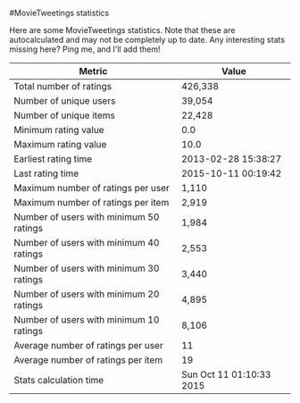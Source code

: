 #MovieTweetings statistics

Here are some MovieTweetings statistics. Note that these are autocalculated and may not be completely up to date. Any interesting stats missing here? Ping me, and I'll add them!

Metric | Value
--- | ---
Total number of ratings                 | 426,338
Number of unique users                  | 39,054
Number of unique items                  | 22,428
Minimum rating value                    | 0.0
Maximum rating value                    | 10.0
Earliest rating time                    | 2013-02-28 15:38:27
Last rating time                        | 2015-10-11 00:19:42
Maximum number of ratings per user      | 1,110
Maximum number of ratings per item      | 2,919
Number of users with minimum 50 ratings | 1,984
Number of users with minimum 40 ratings | 2,553
Number of users with minimum 30 ratings | 3,440
Number of users with minimum 20 ratings | 4,895
Number of users with minimum 10 ratings | 8,106
Average number of ratings per user      | 11
Average number of ratings per item      | 19
Stats calculation time                  | Sun Oct 11 01:10:33 2015

